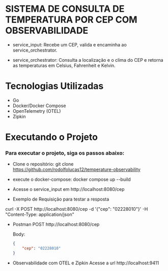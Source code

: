 # SISTEMA DE CONSULTA DE TEMPERATURA POR CEP COM OBSERVABILIDADE

 - service_input: Recebe um CEP, valida e encaminha ao service_orchestrator.


 - service_orchestrator: Consulta a localização e o clima do CEP e retorna as temperaturas em Celsius, Fahrenheit e Kelvin.


# Tecnologias Utilizadas
- Go
- Docker/Docker Compose
- OpenTelemetry (OTEL)
- Zipkin

# Executando o Projeto

### Para executar o projeto, siga os passos abaixo:
- Clone o repositório: 
    git clone https://github.com/rodolfolucas12/temperature-observability

- execute o docker-compose:
    docker compose up --build

- Acesse o service_input em http://localhost:8080/cep

- Exemplo de Requisição para testar a resposta

curl -X POST http://localhost:8080/cep -d '{"cep": "02228010"}' -H "Content-Type: application/json"

- Postman
    POST http://localhost:8080/cep

    Body:
    ```json
    {
        "cep": "02228010"
    }
    ```
- Observabilidade com OTEL e Zipkin
    Acesse a url http://localhost:9411
